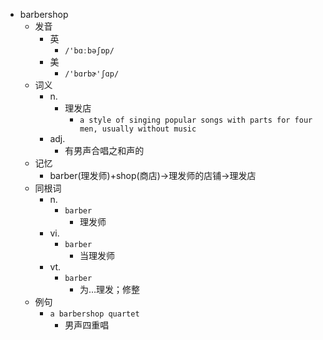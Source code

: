 - barbershop
  - 发音
    - 英
      - `/'bɑːbəʃɒp/`
    - 美
      - `/'bɑrbɚ'ʃɑp/`
  - 词义
    - n.
      - 理发店
        - `a style of singing popular songs with parts for four men, usually without music`
    - adj.
      - 有男声合唱之和声的
  - 记忆
    - barber(理发师)+shop(商店)→理发师的店铺→理发店
  - 同根词
    - n.
      - `barber`
        - 理发师
    - vi.
      - `barber`
        - 当理发师
    - vt.
      - `barber`
        - 为…理发；修整
  - 例句
    - `a barbershop quartet`
      - 男声四重唱

